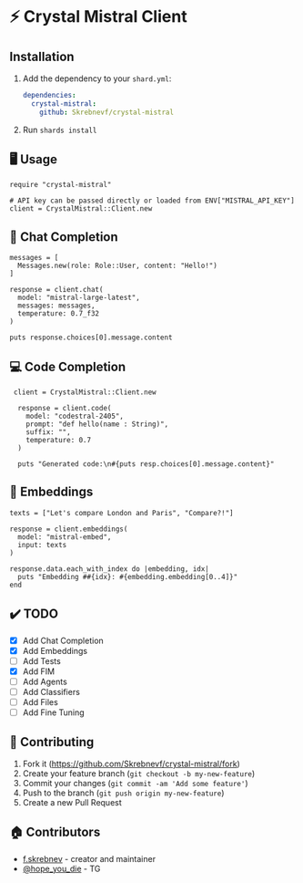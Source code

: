 # ⚡ Crystal Mistral Client

## Installation

1. Add the dependency to your `shard.yml`:

   ```yaml
   dependencies:
     crystal-mistral:
       github: Skrebnevf/crystal-mistral
   ```

2. Run `shards install`

## 🖥️ Usage

```crystal
require "crystal-mistral"

# API key can be passed directly or loaded from ENV["MISTRAL_API_KEY"]
client = CrystalMistral::Client.new
```

## 💬 Chat Completion

```crystal
messages = [
  Messages.new(role: Role::User, content: "Hello!")
]

response = client.chat(
  model: "mistral-large-latest",
  messages: messages,
  temperature: 0.7_f32
)

puts response.choices[0].message.content
```

## 💻 Code Completion

```crystal
 client = CrystalMistral::Client.new

  response = client.code(
    model: "codestral-2405",
    prompt: "def hello(name : String)",
    suffix: "",
    temperature: 0.7
  )

  puts "Generated code:\n#{puts resp.choices[0].message.content}"
```

## 🧠 Embeddings

```crystal
texts = ["Let's compare London and Paris", "Compare?!"]

response = client.embeddings(
  model: "mistral-embed",
  input: texts
)

response.data.each_with_index do |embedding, idx|
  puts "Embedding ##{idx}: #{embedding.embedding[0..4]}"
end
```

## ✔️ TODO

- [x] Add Chat Completion
- [x] Add Embeddings
- [ ] Add Tests
- [x] Add FIM
- [ ] Add Agents
- [ ] Add Classifiers
- [ ] Add Files
- [ ] Add Fine Tuning

## 🤝 Contributing

1. Fork it (<https://github.com/Skrebnevf/crystal-mistral/fork>)
2. Create your feature branch (`git checkout -b my-new-feature`)
3. Commit your changes (`git commit -am 'Add some feature'`)
4. Push to the branch (`git push origin my-new-feature`)
5. Create a new Pull Request

## 🏠 Contributors

- [f.skrebnev](https://github.com/Skrebnevf) - creator and maintainer
- [@hope_you_die](https://t.me/hope_you_die) - TG
